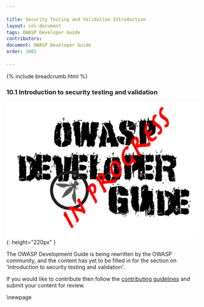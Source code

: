 ```yaml
---

title: Security Testing and Validation Introduction
layout: col-document
tags: OWASP Developer Guide
contributors:
document: OWASP Developer Guide
order: 1001

---
```


{% include breadcrumb.html %}

### 10.1 Introduction to security testing and validation

![Developer Guide](../assets/images/dg_wip.png "OWASP Developer Guide"){: height="220px" }

The OWASP Development Guide is being rewritten by the OWASP community,
and the content has yet to be filled in for the section on 'Introduction to security testing and validation'.

If you would like to contribute then follow the [contributing guidelines][contribute]
and submit your content for review.

[contribute]: https://github.com/OWASP/www-project-developer-guide/blob/main/contributing.md

\newpage
